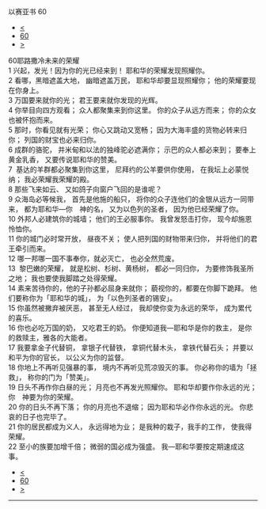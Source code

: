 ﻿





 以赛亚书 60




* [<](bible/ISA59.md)
* [60](bible/ISA.md)
* [>](bible/ISA61.md)



 
60耶路撒冷未来的荣耀  
1 兴起，发光！因为你的光已经来到！ 耶和华的荣耀发现照耀你。  
2 看哪，黑暗遮盖大地， 幽暗遮盖万民， 耶和华却要显现照耀你； 他的荣耀要现在你身上。  
3 万国要来就你的光； 君王要来就你发现的光辉。     
4 你举目向四方观看； 众人都聚集来到你这里。 你的众子从远方而来； 你的众女也被怀抱而来。  
5 那时，你看见就有光荣； 你心又跳动又宽畅； 因为大海丰盛的货物必转来归你； 列国的财宝也必来归你。  
6 成群的骆驼， 并米甸和以法的独峰驼必遮满你； 示巴的众人都必来到； 要奉上黄金乳香， 又要传说耶和华的赞美。  
7  基达的羊群都必聚集到你这里， 尼拜约的公羊要供你使用， 在我坛上必蒙悦纳； 我必荣耀我荣耀的殿。     
8 那些飞来如云、 又如鸽子向窗户飞回的是谁呢？  
9 众海岛必等候我， 首先是他施的船只， 将你的众子连他们的金银从远方一同带来， 都为耶和华—你　神的名， 又为以色列的圣者， 因为他已经荣耀了你。     
10 外邦人必建筑你的城墙； 他们的王必服事你。 我曾发怒击打你， 现今却施恩怜恤你。  
11 你的城门必时常开放， 昼夜不关； 使人把列国的财物带来归你， 并将他们的君王牵引而来。  
12 哪一邦哪一国不事奉你，就必灭亡， 也必全然荒废。  
13  黎巴嫩的荣耀， 就是松树、杉树、黄杨树， 都必一同归你， 为要修饰我圣所之地； 我也要使我脚踏之处得荣耀。  
14 素来苦待你的，他的子孙都必屈身来就你； 藐视你的，都要在你脚下跪拜。 他们要称你为「耶和华的城」， 为「以色列圣者的锡安」。     
15 你虽然被撇弃被厌恶， 甚至无人经过， 我却使你变为永远的荣华， 成为累代的喜乐。  
16 你也必吃万国的奶， 又吃君王的奶。 你便知道我—耶和华是你的救主， 是你的救赎主，雅各的大能者。     
17 我要拿金子代替铜， 拿银子代替铁， 拿铜代替木头， 拿铁代替石头； 并要以和平为你的官长， 以公义为你的监督。  
18 你地上不再听见强暴的事， 境内不再听见荒凉毁灭的事。 你必称你的墙为「拯救」， 称你的门为「赞美」。     
19 日头不再作你白昼的光； 月亮也不再发光照耀你。 耶和华却要作你永远的光； 你　神要为你的荣耀。  
20 你的日头不再下落； 你的月亮也不退缩； 因为耶和华必作你永远的光。 你悲哀的日子也完毕了。  
21 你的居民都成为义人， 永远得地为业； 是我种的栽子，我手的工作， 使我得荣耀。  
22 至小的族要加增千倍； 微弱的国必成为强盛。 我—耶和华要按定期速成这事。 
* [<](bible/ISA59.md)
* [60](bible/ISA.md)
* [>](bible/ISA61.md)





---









